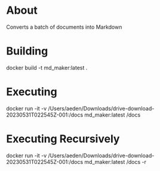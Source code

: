 # About
Converts a batch of documents into Markdown


# Building
docker build -t md_maker:latest . 


# Executing 
docker run -it -v /Users/aeden/Downloads/drive-download-20230531T022545Z-001:/docs md_maker:latest /docs

# Executing Recursively
docker run -it -v /Users/aeden/Downloads/drive-download-20230531T022545Z-001:/docs md_maker:latest /docs -r 